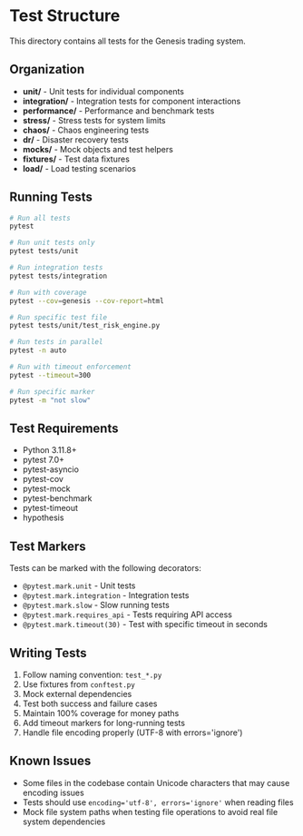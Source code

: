 # Test Structure

This directory contains all tests for the Genesis trading system.

## Organization

- **unit/** - Unit tests for individual components
- **integration/** - Integration tests for component interactions
- **performance/** - Performance and benchmark tests
- **stress/** - Stress tests for system limits
- **chaos/** - Chaos engineering tests
- **dr/** - Disaster recovery tests
- **mocks/** - Mock objects and test helpers
- **fixtures/** - Test data fixtures
- **load/** - Load testing scenarios

## Running Tests

```bash
# Run all tests
pytest

# Run unit tests only
pytest tests/unit

# Run integration tests
pytest tests/integration

# Run with coverage
pytest --cov=genesis --cov-report=html

# Run specific test file
pytest tests/unit/test_risk_engine.py

# Run tests in parallel
pytest -n auto

# Run with timeout enforcement
pytest --timeout=300

# Run specific marker
pytest -m "not slow"
```

## Test Requirements

- Python 3.11.8+
- pytest 7.0+
- pytest-asyncio
- pytest-cov
- pytest-mock
- pytest-benchmark
- pytest-timeout
- hypothesis

## Test Markers

Tests can be marked with the following decorators:

- `@pytest.mark.unit` - Unit tests
- `@pytest.mark.integration` - Integration tests
- `@pytest.mark.slow` - Slow running tests
- `@pytest.mark.requires_api` - Tests requiring API access
- `@pytest.mark.timeout(30)` - Test with specific timeout in seconds

## Writing Tests

1. Follow naming convention: `test_*.py`
2. Use fixtures from `conftest.py`
3. Mock external dependencies
4. Test both success and failure cases
5. Maintain 100% coverage for money paths
6. Add timeout markers for long-running tests
7. Handle file encoding properly (UTF-8 with errors='ignore')

## Known Issues

- Some files in the codebase contain Unicode characters that may cause encoding issues
- Tests should use `encoding='utf-8', errors='ignore'` when reading files
- Mock file system paths when testing file operations to avoid real file system dependencies